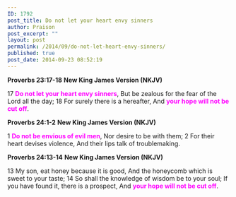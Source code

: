 ```yaml
---
ID: 1792
post_title: Do not let your heart envy sinners
author: Praison
post_excerpt: ""
layout: post
permalink: /2014/09/do-not-let-heart-envy-sinners/
published: true
post_date: 2014-09-23 08:52:19
---
```

<strong>Proverbs 23:17-18</strong>
<strong> New King James Version (NKJV)</strong>

17 <span style="color: #ff00ff;"><strong>Do not let your heart envy sinners</strong></span>,
But be zealous for the fear of the Lord all the day;
18 For surely there is a hereafter,
And <span style="color: #ff00ff;"><strong>your hope will not be cut off</strong></span>.

<strong>Proverbs 24:1-2</strong>
<strong>New King James Version (NKJV)</strong>

1 <span style="color: #ff00ff;"><strong>Do not be envious of evil men</strong></span>,
Nor desire to be with them;
2 For their heart devises violence,
And their lips talk of troublemaking.

<strong>Proverbs 24:13-14</strong>
<strong> New King James Version (NKJV)</strong>

13 My son, eat honey because it is good,
And the honeycomb which is sweet to your taste;
14 So shall the knowledge of wisdom be to your soul;
If you have found it, there is a prospect,
And <span style="color: #ff00ff;"><strong>your hope will not be cut off</strong></span>.